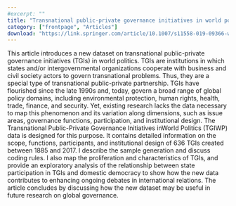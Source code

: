 ```yaml
---
#excerpt: ""
title: "Transnational public-private governance initiatives in world politics: Introducing a new dataset"
category: ["frontpage", "Articles"]
download: "https://link.springer.com/article/10.1007/s11558-019-09366-w"
---
```

This article introduces a new dataset on transnational public-private governance
initiatives (TGIs) in world politics. TGIs are institutions in which states and/or intergovernmental
organizations cooperate with business and civil society actors to govern
transnational problems. Thus, they are a special type of transnational public-private
partnership. TGIs have flourished since the late 1990s and, today, govern a broad
range of global policy domains, including environmental protection, human rights,
health, trade, finance, and security. Yet, existing research lacks the data necessary
to map this phenomenon and its variation along dimensions, such as issue areas,
governance functions, participation, and institutional design. The Transnational
Public-Private Governance Initiatives inWorld Politics (TGIWP) data is designed for
this purpose. It contains detailed information on the scope, functions, participants,
and institutional design of 636 TGIs created between 1885 and 2017. I describe the
sample generation and discuss coding rules. I also map the proliferation and characteristics
of TGIs, and provide an exploratory analysis of the relationship between state
participation in TGIs and domestic democracy to show how the new data contributes
to enhancing ongoing debates in international relations. The article concludes by discussing
how the new dataset may be useful in future research on global governance.
